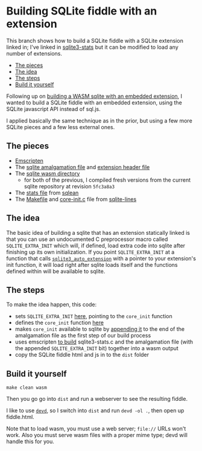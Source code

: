 # Building SQLite fiddle with an extension

This branch shows how to build a SQLite fiddle with a SQLite extension linked
in; I've linked in
[sqlite3-stats](https://github.com/nalgeon/sqlean/blob/5da91b7eb73b98fe1d77fc95f215eed9ee38574e/docs/stats.md)
but it can be modified to load any number of extensions.

- [The pieces](#the-pieces)
- [The idea](#the-idea)
- [The steps](#the-steps)
- [Build it yourself](#build-it-yourself)

Following up on [building a WASM sqlite with an embedded
extension](https://github.com/llimllib/wasm_sqlite_with_stats/), I wanted to
build a SQLite fiddle with an embedded extension, using the SQLite javascript
API instead of sql.js.

I applied basically the same technique as in the prior, but using a few more
SQLite pieces and a few less external ones.

## The pieces

- [Emscripten](https://emscripten.org/)
- The [sqlite amalgamation file](https://www.sqlite.org/amalgamation.html) and
  [extension header
  file](https://github.com/sqlite/sqlite/blob/master/src/sqlite3ext.h)
- The [sqlite wasm directory](https://github.com/sqlite/sqlite/tree/master/ext/wasm)
    - for both of the previous, I compiled fresh versions from the current
      sqlite repository at revision `5fc3a8a3`
- The [stats
  file](https://github.com/nalgeon/sqlean/blob/main/src/sqlite3-stats.c) from
  [sqlean](https://github.com/nalgeon/sqlean)
- The [Makefile](https://github.com/asg017/sqlite-lines/blob/main/Makefile) and
  [core-init.c](https://github.com/asg017/sqlite-lines/blob/main/core_init.c)
  file from [sqlite-lines](https://github.com/asg017/sqlite-lines)

## The idea

The basic idea of building a sqlite that has an extension statically linked is
that you can use an undocumented C preprocessor macro called
`SQLITE_EXTRA_INIT` which will, if defined, load extra code into sqlite after
finishing up its own initialization. If you point `SQLITE_EXTRA_INIT` at a
function that calls
[`sqlite3_auto_extension`](https://www.sqlite.org/c3ref/auto_extension.html)
with a pointer to your extension's init function, it will load right after
sqlite loads itself and the functions defined within will be available to
sqlite.

## The steps

To make the idea happen, this code:

- sets `SQLITE_EXTRA_INIT` [here](https://github.com/llimllib/wasm_sqlite_with_stats/blob/83bdf9e1bf6808590a281d8f2d32cafafa750b33/Makefile#L13), pointing to the `core_init` function
- defines the `core_init` function [here](https://github.com/llimllib/wasm_sqlite_with_stats/blob/83bdf9e1bf6808590a281d8f2d32cafafa750b33/core_init.c)
- makes `core_init` available to sqlite by [appending it](https://github.com/llimllib/wasm_sqlite_with_stats/blob/83bdf9e1bf6808590a281d8f2d32cafafa750b33/Makefile#L52) to the end of the amalgamation file as the first step of our build process
- uses emscripten [to build](https://github.com/llimllib/wasm_sqlite_with_stats/blob/83bdf9e1bf6808590a281d8f2d32cafafa750b33/Makefile#L38) sqlite3-stats.c and the amalgamation file (with the appended `SQLITE_EXTRA_INIT` bit) together into a wasm output
- copy the SQLite fiddle html and js in to the `dist` folder

## Build it yourself

`make clean wasm`

Then you go go into `dist` and run a webserver to see the resulting fiddle.

I like to use [`devd`](https://github.com/cortesi/devd), so I switch into
`dist` and run `devd -ol .`, then open up fiddle.html.

Note that to load wasm, you must use a web server; `file://` URLs won't work.
Also you must serve wasm files with a proper mime type; devd will handle this
for you.
